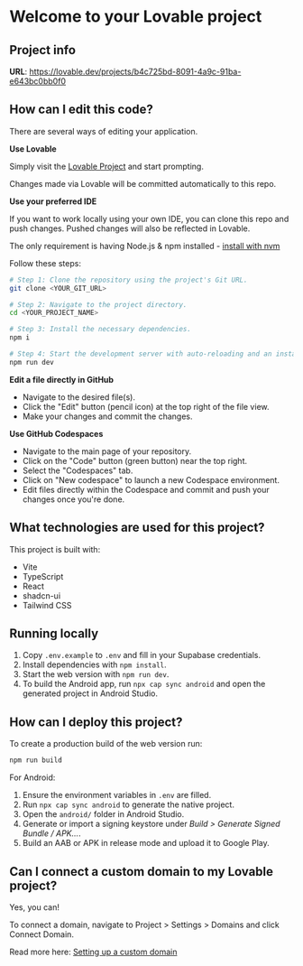 # Welcome to your Lovable project

## Project info

**URL**: https://lovable.dev/projects/b4c725bd-8091-4a9c-91ba-e643bc0bb0f0

## How can I edit this code?

There are several ways of editing your application.

**Use Lovable**

Simply visit the [Lovable Project](https://lovable.dev/projects/b4c725bd-8091-4a9c-91ba-e643bc0bb0f0) and start prompting.

Changes made via Lovable will be committed automatically to this repo.

**Use your preferred IDE**

If you want to work locally using your own IDE, you can clone this repo and push changes. Pushed changes will also be reflected in Lovable.

The only requirement is having Node.js & npm installed - [install with nvm](https://github.com/nvm-sh/nvm#installing-and-updating)

Follow these steps:

```sh
# Step 1: Clone the repository using the project's Git URL.
git clone <YOUR_GIT_URL>

# Step 2: Navigate to the project directory.
cd <YOUR_PROJECT_NAME>

# Step 3: Install the necessary dependencies.
npm i

# Step 4: Start the development server with auto-reloading and an instant preview.
npm run dev
```

**Edit a file directly in GitHub**

- Navigate to the desired file(s).
- Click the "Edit" button (pencil icon) at the top right of the file view.
- Make your changes and commit the changes.

**Use GitHub Codespaces**

- Navigate to the main page of your repository.
- Click on the "Code" button (green button) near the top right.
- Select the "Codespaces" tab.
- Click on "New codespace" to launch a new Codespace environment.
- Edit files directly within the Codespace and commit and push your changes once you're done.

## What technologies are used for this project?

This project is built with:

- Vite
- TypeScript
- React
- shadcn-ui
- Tailwind CSS

## Running locally

1. Copy `.env.example` to `.env` and fill in your Supabase credentials.
2. Install dependencies with `npm install`.
3. Start the web version with `npm run dev`.
4. To build the Android app, run `npx cap sync android` and open the generated project in Android Studio.

## How can I deploy this project?

To create a production build of the web version run:

```sh
npm run build
```

For Android:

1. Ensure the environment variables in `.env` are filled.
2. Run `npx cap sync android` to generate the native project.
3. Open the `android/` folder in Android Studio.
4. Generate or import a signing keystore under *Build > Generate Signed Bundle / APK...*.
5. Build an AAB or APK in release mode and upload it to Google Play.

## Can I connect a custom domain to my Lovable project?

Yes, you can!

To connect a domain, navigate to Project > Settings > Domains and click Connect Domain.

Read more here: [Setting up a custom domain](https://docs.lovable.dev/tips-tricks/custom-domain#step-by-step-guide)
